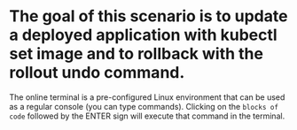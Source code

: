 # The goal of this scenario is to update a deployed application with kubectl set image and to rollback with the rollout undo command. #

The online terminal is a pre-configured Linux environment that can be used as a regular console (you can type commands). 
Clicking on the `blocks of code` followed by the ENTER sign will execute that command in the terminal.